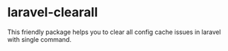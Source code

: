 # laravel-clearall
This friendly package helps you to clear all config cache issues in laravel with single command.
